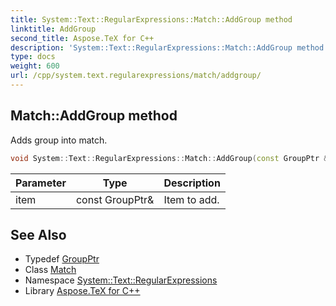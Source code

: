 ```yaml
---
title: System::Text::RegularExpressions::Match::AddGroup method
linktitle: AddGroup
second_title: Aspose.TeX for C++
description: 'System::Text::RegularExpressions::Match::AddGroup method. Adds group into match in C++.'
type: docs
weight: 600
url: /cpp/system.text.regularexpressions/match/addgroup/
---
```

## Match::AddGroup method


Adds group into match.

```cpp
void System::Text::RegularExpressions::Match::AddGroup(const GroupPtr &item)
```


| Parameter | Type | Description |
| --- | --- | --- |
| item | const GroupPtr\& | Item to add. |

## See Also

* Typedef [GroupPtr](../../groupptr/)
* Class [Match](../)
* Namespace [System::Text::RegularExpressions](../../)
* Library [Aspose.TeX for C++](../../../)
